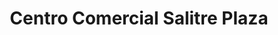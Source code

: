 ---
title: "Centro Comercial Salitre Plaza"
url: /bogota/centro-comercial-salitre-plaza/
shop: centro comercial
---